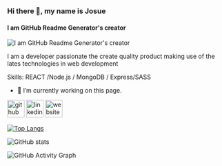 

<!--
**jumaraga/jumaraga** is a ✨ _special_ ✨ repository because its `README.md` (this file) appears on your GitHub profile.

Here are some ideas to get you started:

- 🔭 I’m currently working on ...
- 🌱 I’m currently learning ...
- 👯 I’m looking to collaborate on ...
- 🤔 I’m looking for help with ...
- 💬 Ask me about ...
- 📫 How to reach me: ...
- 😄 Pronouns: ...
- ⚡ Fun fact: ...
-->
### Hi there 👋, my name is Josue
#### I am GitHub Readme Generator's creator
![I am GitHub Readme Generator's creator](https://as2.ftcdn.net/v2/jpg/04/43/70/91/1000_F_443709176_Vpk0mKIoQRoaRhnv6doxU2daxASjUeEn.jpg)

I am a developer passionate the create quality product making use of the lates technologies in web development 

Skills:  REACT /Node.js / MongoDB / Express/SASS

- 🔭 I’m currently working on this page. 


[<img src='https://cdn.jsdelivr.net/npm/simple-icons@3.0.1/icons/github.svg' alt='github' height='40'>](https://github.com/jumaraga)  [<img src='https://cdn.jsdelivr.net/npm/simple-icons@3.0.1/icons/linkedin.svg' alt='linkedin' height='40'>](https://www.linkedin.com/in/www.linkedin.com/in/josue-ricardo-ramirez-zuares-39483721b/)  [<img src='https://cdn.jsdelivr.net/npm/simple-icons@3.0.1/icons/icloud.svg' alt='website' height='40'>](https://github.com/jumaraga/responsive_porfolio)  

[![Top Langs](https://github-readme-stats.vercel.app/api/top-langs/?username=jumaraga)](https://github.com/anuraghazra/github-readme-stats)

![GitHub stats](https://github-readme-stats.vercel.app/api?username=jumaraga&show_icons=true)  

![GitHub Activity Graph](https://activity-graph.herokuapp.com/graph?username=jumaraga)  


